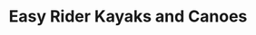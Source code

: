 ---
title: "Easy Rider Kayaks and Canoes"
url: /tukwila/easy-rider-kayaks-and-canoes/
shop: sports
---